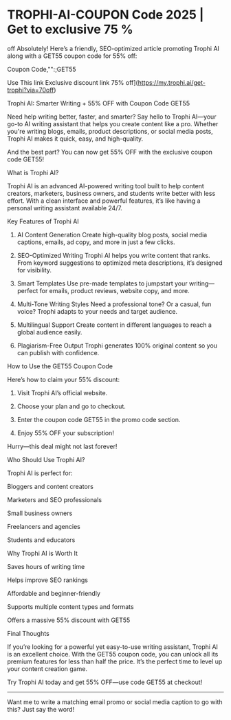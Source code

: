 # TROPHI-AI-COUPON Code 2025 | Get to exclusive 75 %

off Absolutely! Here’s a friendly, SEO-optimized article promoting Trophi AI along with a GET55 coupon code for 55% off:


Coupon Code,"":;GET55


Use This link Exclusive discount link 75% off](https://my.trophi.ai/get-trophi?via=70off)



Trophi AI: Smarter Writing + 55% OFF with Coupon Code GET55

Need help writing better, faster, and smarter? Say hello to Trophi AI—your go-to AI writing assistant that helps you create content like a pro. Whether you're writing blogs, emails, product descriptions, or social media posts, Trophi AI makes it quick, easy, and high-quality.

And the best part? You can now get 55% OFF with the exclusive coupon code GET55!

What is Trophi AI?

Trophi AI is an advanced AI-powered writing tool built to help content creators, marketers, business owners, and students write better with less effort. With a clean interface and powerful features, it’s like having a personal writing assistant available 24/7.

Key Features of Trophi AI

1. AI Content Generation
Create high-quality blog posts, social media captions, emails, ad copy, and more in just a few clicks.


2. SEO-Optimized Writing
Trophi AI helps you write content that ranks. From keyword suggestions to optimized meta descriptions, it’s designed for visibility.


3. Smart Templates
Use pre-made templates to jumpstart your writing—perfect for emails, product reviews, website copy, and more.


4. Multi-Tone Writing Styles
Need a professional tone? Or a casual, fun voice? Trophi adapts to your needs and target audience.


5. Multilingual Support
Create content in different languages to reach a global audience easily.


6. Plagiarism-Free Output
Trophi generates 100% original content so you can publish with confidence.



How to Use the GET55 Coupon Code

Here’s how to claim your 55% discount:

1. Visit Trophi AI’s official website.


2. Choose your plan and go to checkout.


3. Enter the coupon code GET55 in the promo code section.


4. Enjoy 55% OFF your subscription!



Hurry—this deal might not last forever!

Who Should Use Trophi AI?

Trophi AI is perfect for:

Bloggers and content creators

Marketers and SEO professionals

Small business owners

Freelancers and agencies

Students and educators


Why Trophi AI is Worth It

Saves hours of writing time

Helps improve SEO rankings

Affordable and beginner-friendly

Supports multiple content types and formats

Offers a massive 55% discount with GET55


Final Thoughts

If you’re looking for a powerful yet easy-to-use writing assistant, Trophi AI is an excellent choice. With the GET55 coupon code, you can unlock all its premium features for less than half the price. It’s the perfect time to level up your content creation game.

Try Trophi AI today and get 55% OFF—use code GET55 at checkout!


---

Want me to write a matching email promo or social media caption to go with this? Just say the word!

